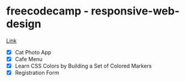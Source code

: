# freecodecamp - responsive-web-design

[Link](https://www.freecodecamp.org/learn/2022/responsive-web-design/)

- [x] Cat Photo App
- [x] Cafe Menu
- [x] Learn CSS Colors by Building a Set of Colored Markers
- [x] Registration Form
